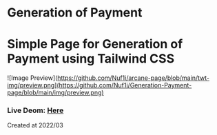# Generation of Payment 

# Simple Page for Generation of Payment using Tailwind CSS
![Image Preview](https://github.com/Nuf1i/arcane-page/blob/main/twt-img/preview.png](https://github.com/Nuf1i/Generation-Payment-page/blob/main/img/preview.png)
### Live Deom: [Here](https://purple-page-n2.netlify.app/)
Created at 2022/03
